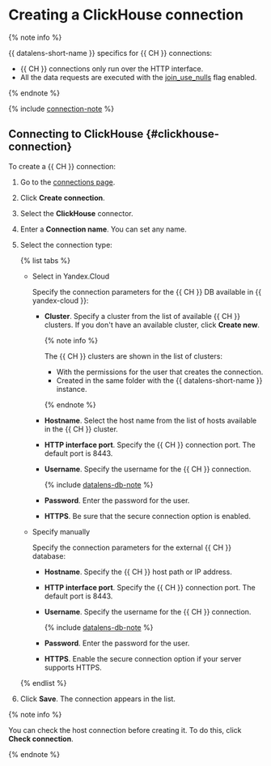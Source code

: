# Creating a ClickHouse connection

{% note info %}

{{ datalens-short-name }} specifics for {{ CH }} connections:

  - {{ CH }} connections only run over the HTTP interface.
  - All the data requests are executed with the [join_use_nulls](https://clickhouse.tech/docs/en/operations/settings/settings/#join_use_nulls) flag enabled.

{% endnote %}

{% include [connection-note](../../../_includes/datalens/datalens-connection-note.md) %}

## Connecting to ClickHouse {#clickhouse-connection}

To create a {{ CH }} connection:

1. Go to the [connections page](https://datalens.yandex.com/connections).

1. Click **Create connection**.

1. Select the **ClickHouse** connector.

1. Enter a **Connection name**. You can set any name.

1. Select the connection type:

   {% list tabs %}

    - Select in Yandex.Cloud

      Specify the connection parameters for the {{ CH }} DB available in {{ yandex-cloud }}:

      - **Cluster**. Specify a cluster from the list of available {{ CH }} clusters. If you don't have an available cluster, click **Create new**.

        {% note info %}

          The {{ CH }} clusters are shown in the list of clusters:
           - With the permissions for the user that creates the connection.
           - Created in the same folder with the {{ datalens-short-name }} instance.

        {% endnote %}

      - **Hostname**. Select the host name from the list of hosts available in the {{ CH }} cluster.

      - **HTTP interface port**. Specify the {{ CH }} connection port. The default port is 8443.

      - **Username**. Specify the username for the {{ CH }} connection.

           {% include [datalens-db-note](../../../_includes/datalens/datalens-db-note.md) %}

      - **Password**. Enter the password for the user.

      - **HTTPS**. Be sure that the secure connection option is enabled.

    - Specify manually

      Specify the connection parameters for the external {{ CH }} database:

      - **Hostname**. Specify the {{ CH }} host path or IP address.

      - **HTTP interface port**. Specify the {{ CH }} connection port. The default port is 8443.

      - **Username**. Specify the username for the {{ CH }} connection.

         {% include [datalens-db-note](../../../_includes/datalens/datalens-db-note.md) %}

      - **Password**. Enter the password for the user.

      - **HTTPS**. Enable the secure connection option if your server supports HTTPS.

   {% endlist %}

1. Click **Save**. The connection appears in the list.

{% note info %}

You can check the host connection before creating it. To do this, click **Check connection**.

{% endnote %}

